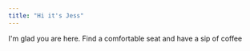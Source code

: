 ```yaml
---
title: "Hi it's Jess"
---
```


I'm glad you are here. Find a comfortable seat and have a sip of coffee

